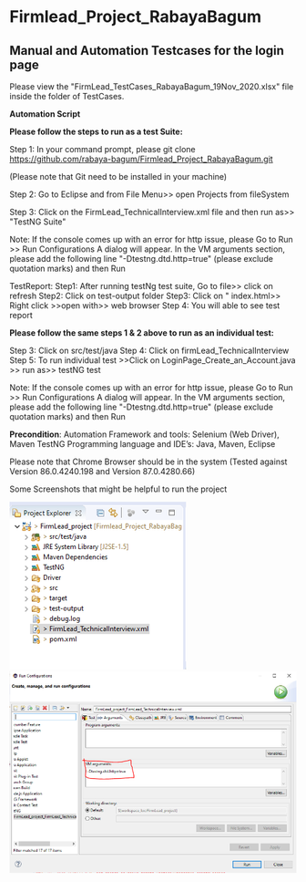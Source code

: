 # Firmlead_Project_RabayaBagum

## Manual and Automation Testcases for the login page

Please view the "FirmLead_TestCases_RabayaBagum_19Nov_2020.xlsx" file inside the folder of TestCases.


**Automation Script**

**Please follow the steps to run as a test Suite:**

Step 1: In your command prompt, please 
git clone https://github.com/rabaya-bagum/Firmlead_Project_RabayaBagum.git

(Please note that Git need to be installed in your machine)

Step 2: Go to Eclipse and from File Menu>> open Projects from fileSystem
  
Step 3: Click on the FirmLead_TechnicalInterview.xml file and then run as>> "TestNG Suite"

Note: If the console comes up with an error for http issue, please Go to Run >> Run Configurations
A dialog will appear. In the VM arguments section, please add the following line "-Dtestng.dtd.http=true" (please exclude quotation marks)
and then Run

TestReport:
Step1: After running testNg test suite, Go to file>> click on refresh
Step2: Click on test-output folder
Step3: Click on " index.html>>  Right click >>open with>> web browser
Step 4: You will able to see test report

**Please follow the  same steps 1 & 2 above to run as an individual test:**

Step 3: Click on src/test/java
Step 4: Click on firmLead_TechnicalInterview
Step 5:  To run individual test >>Click on LoginPage_Create_an_Account.java >> run as>> testNG test

Note: If the console comes up with an error for http issue, please Go to Run >> Run Configurations
A dialog will appear. In the VM arguments section, please add the following line "-Dtestng.dtd.http=true" (please exclude quotation marks)
and then Run



**Precondition**:
Automation Framework and tools: Selenium (Web Driver), Maven TestNG
Programming language and IDE’s: Java, Maven, Eclipse 

Please note that Chrome Browser should be in the system (Tested against Version 86.0.4240.198 and Version 87.0.4280.66)

Some Screenshots that might be helpful to run the project

![alt text](https://github.com/rabaya-bagum/Firmlead_Project_RabayaBagum/blob/master/OpenedProjectUnderEclipse.PNG)
![alt text](https://github.com/rabaya-bagum/Firmlead_Project_RabayaBagum/blob/master/AddUnderVMarguments.PNG)


